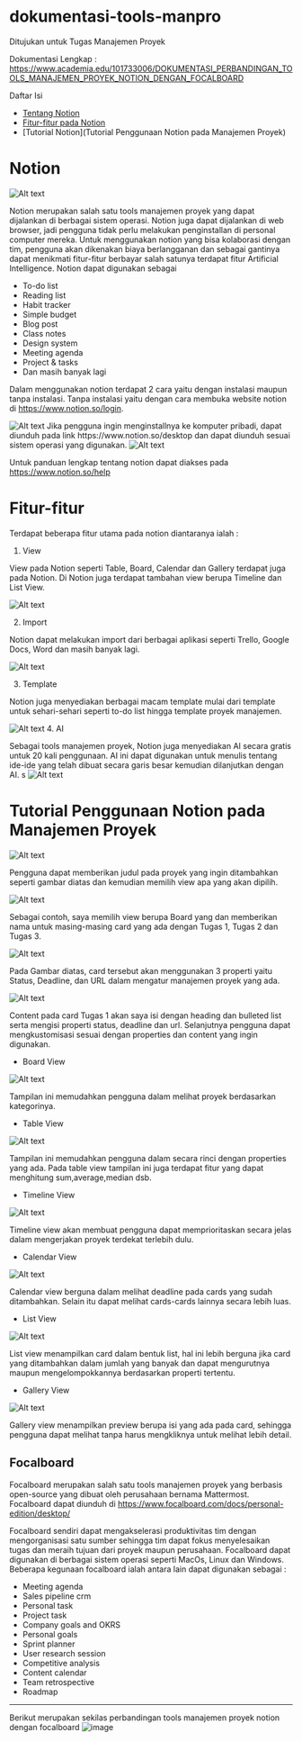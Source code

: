 # dokumentasi-tools-manpro
Ditujukan untuk Tugas Manajemen Proyek

Dokumentasi Lengkap : https://www.academia.edu/101733006/DOKUMENTASI_PERBANDINGAN_TOOLS_MANAJEMEN_PROYEK_NOTION_DENGAN_FOCALBOARD

Daftar Isi
- [Tentang Notion](https://github.com/opickbintang19/dokumentasi-tools-manpro/blob/master/README.md#notion)
- [Fitur-fitur pada Notion](https://github.com/opickbintang19/dokumentasi-tools-manpro/blob/master/README.md#fitur-fitur)
- [Tutorial Notion](Tutorial Penggunaan Notion pada Manajemen Proyek)


# Notion
<img src="Notion/Picture1.png" alt="Alt text" title="Optional title">

Notion merupakan  salah satu tools manajemen proyek yang dapat dijalankan di berbagai sistem operasi. Notion juga dapat dijalankan di web browser, jadi pengguna tidak perlu melakukan penginstallan di personal computer mereka. Untuk menggunakan notion yang bisa kolaborasi dengan tim, pengguna akan dikenakan biaya berlangganan dan sebagai gantinya dapat menikmati fitur-fitur berbayar salah satunya terdapat fitur Artificial Intelligence. Notion dapat digunakan sebagai
- To-do list
- Reading list
- Habit tracker
- Simple budget
- Blog post
- Class notes
- Design system
- Meeting agenda
- Project & tasks
- Dan masih banyak lagi

Dalam menggunakan notion terdapat 2 cara yaitu dengan instalasi maupun tanpa instalasi. Tanpa instalasi yaitu dengan cara membuka website notion di https://www.notion.so/login. 

<img src="Notion/Picture2.png" alt="Alt text" title="Optional title">
Jika pengguna ingin menginstallnya ke komputer pribadi, dapat diunduh pada link https://www.notion.so/desktop   dan dapat diunduh sesuai sistem operasi yang digunakan.

<img src="Notion/Picture3.png" alt="Alt text" title="Optional title">

Untuk panduan lengkap tentang notion dapat diakses pada https://www.notion.so/help

# Fitur-fitur
Terdapat beberapa fitur utama pada notion diantaranya ialah :
1. View

View pada Notion seperti Table, Board, Calendar dan Gallery terdapat juga pada Notion. Di Notion juga terdapat tambahan view berupa Timeline dan List View.

<img src="Notion/Picture4.png" alt="Alt text" title="Optional title">

2. Import

Notion dapat melakukan import dari berbagai aplikasi seperti Trello, Google Docs, Word dan masih banyak lagi.

<img src="Notion/Picture5.png" alt="Alt text" title="Optional title">

3. Template

Notion juga menyediakan berbagai macam template mulai dari template untuk sehari-sehari seperti to-do list hingga template proyek manajemen.

<img src="Notion/Picture6.png" alt="Alt text" title="Optional title">
4. AI

Sebagai tools manajemen proyek, Notion juga menyediakan AI secara gratis untuk 20 kali penggunaan. AI ini dapat digunakan untuk menulis tentang ide-ide yang telah dibuat secara garis besar kemudian dilanjutkan dengan AI.
s
<img src="Notion/Picture7.png" alt="Alt text" title="Optional title">

# Tutorial Penggunaan Notion pada Manajemen Proyek

<img src="Notion/Picture8.png" alt="Alt text" title="Optional title">

Pengguna dapat memberikan judul pada proyek yang ingin ditambahkan seperti gambar diatas dan kemudian memilih view apa yang akan dipilih.

<img src="Notion/Picture9.png" alt="Alt text" title="Optional title">

Sebagai contoh, saya memilih view berupa Board yang dan memberikan nama untuk masing-masing card yang ada dengan Tugas 1, Tugas 2 dan Tugas 3.

<img src="Notion/Picture10.png" alt="Alt text" title="Optional title">

Pada Gambar diatas, card tersebut akan menggunakan 3 properti yaitu Status, Deadline, dan URL dalam mengatur manajemen proyek yang ada.

<img src="Notion/Picture11.png" alt="Alt text" title="Optional title">

Content pada card Tugas 1 akan saya isi dengan heading dan bulleted list serta mengisi properti status, deadline dan url. Selanjutnya pengguna dapat mengkustomisasi sesuai dengan properties dan content yang ingin digunakan.

- Board View

<img src="Notion/Picture12.png" alt="Alt text" title="Optional title">

Tampilan ini memudahkan pengguna dalam melihat proyek berdasarkan kategorinya.
- Table View

<img src="Notion/Picture13.png" alt="Alt text" title="Optional title">

Tampilan ini memudahkan pengguna dalam secara rinci dengan properties yang ada. Pada table view tampilan ini juga terdapat fitur yang dapat menghitung sum,average,median dsb.
- Timeline View

<img src="Notion/Picture14.png" alt="Alt text" title="Optional title">

Timeline view akan membuat pengguna dapat memprioritaskan secara jelas dalam mengerjakan proyek terdekat terlebih dulu.
- Calendar View

<img src="Notion/Picture15.png" alt="Alt text" title="Optional title">

Calendar view berguna dalam melihat deadline pada cards yang sudah ditambahkan. Selain itu dapat melihat cards-cards lainnya secara lebih luas.
- List View

<img src="Notion/Picture16.png" alt="Alt text" title="Optional title">

List view menampilkan card dalam bentuk list, hal ini lebih berguna jika card yang ditambahkan dalam jumlah yang banyak dan dapat mengurutnya maupun mengelompokkannya berdasarkan properti tertentu.
- Gallery View

<img src="Notion/Picture17.png" alt="Alt text" title="Optional title">

Gallery view menampilkan preview berupa isi yang ada pada card, sehingga pengguna dapat melihat tanpa harus mengkliknya untuk melihat lebih detail.

Focalboard
-----
Focalboard merupakan salah satu tools manajemen proyek yang berbasis open-source yang dibuat oleh perusahaan bernama Mattermost. Focalboard dapat diunduh di https://www.focalboard.com/docs/personal-edition/desktop/

Focalboard sendiri dapat mengakselerasi produktivitas tim dengan mengorganisasi satu sumber sehingga tim dapat fokus menyelesaikan tugas dan meraih tujuan dari proyek maupun perusahaan. Focalboard dapat digunakan di berbagai sistem operasi seperti MacOs, Linux dan Windows. Beberapa kegunaan focalboard ialah antara lain dapat digunakan sebagai :
-	Meeting agenda
-	Sales pipeline crm
-	Personal task
-	Project task
-	Company goals and OKRS
-	Personal goals
-	Sprint planner
-	User research session
-	Competitive analysis
-	Content calendar
-	Team retrospective
-	Roadmap

-----

Berikut merupakan sekilas perbandingan tools manajemen proyek notion dengan focalboard
![image](https://github.com/opickbintang19/dokumentasi-focalboard/assets/54672222/f53d57b4-a34b-49a0-b5f5-4e12a3337c31)







